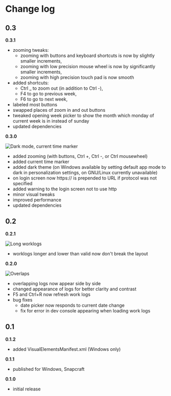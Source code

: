 # Change log

## 0.3

**0.3.1**

- zooming tweaks:
  - zooming with buttons and keyboard shortcuts is now by slightly smaller increments,
  - zooming with low precision mouse wheel is now by significantly smaller increments,
  - zooming with high precision touch pad is now smooth
- added shortcuts:
  - Ctrl _ to zoom out (in addition to Ctrl -),
  - F4 to go to previous week,
  - F6 to go to next week,
- labeled most buttons
- swapped places of zoom in and out buttons
- tweaked opening week picker to show the month which monday of current week is in instead of sunday
- updated dependencies

**0.3.0**

![Dark mode, current time marker](https://raw.githubusercontent.com/piotrmski/plaid/master/changelog-screenshots/0.3.png)

- added zooming (with buttons, Ctrl +, Ctrl -, or Ctrl mousewheel)
- added current time marker
- added dark theme (on Windows available by setting default app mode to dark in personalization settings, on GNU/Linux currently unavailable)
- on login screen now https:// is prepended to URL if protocol was not specified
- added warning to the login screen not to use http
- minor visual tweaks
- improved performance
- updated dependencies

## 0.2

**0.2.1**

![Long worklogs](https://raw.githubusercontent.com/piotrmski/plaid/master/changelog-screenshots/long-logs.png)

- worklogs longer and lower than valid now don't break the layout

**0.2.0**

![Overlaps](https://raw.githubusercontent.com/piotrmski/plaid/master/changelog-screenshots/overlap.png)

- overlapping logs now appear side by side
- changed appearance of logs for better clarity and contrast
- F5 and Ctrl+R now refresh work logs
- bug fixes
  - date picker now responds to current date change
  - fix for error in dev console appearing when loading work logs

## 0.1

**0.1.2**

- added VisualElementsManifest.xml (Windows only)

**0.1.1**

- published for Windows, Snapcraft

**0.1.0**

- initial release

